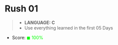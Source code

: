 # Rush 01

> * __LANGUAGE: C__
> * Use everything learned in the first 05 Days

* Score: <span style="color:rgb(0, 255,0)">&#9724; 100% </span>